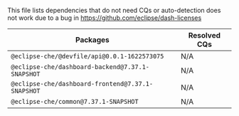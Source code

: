 This file lists dependencies that do not need CQs or auto-detection does not work due to a bug in https://github.com/eclipse/dash-licenses

| Packages | Resolved CQs |
| --- | --- |
| `@eclipse-che/@devfile/api@0.0.1-1622573075` | N/A |
| `@eclipse-che/dashboard-backend@7.37.1-SNAPSHOT` | N/A |
| `@eclipse-che/dashboard-frontend@7.37.1-SNAPSHOT` | N/A |
| `@eclipse-che/common@7.37.1-SNAPSHOT` | N/A |
